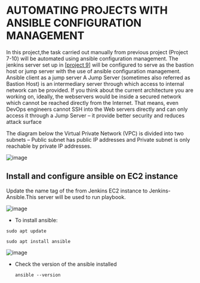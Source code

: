 # AUTOMATING PROJECTS WITH ANSIBLE CONFIGURATION MANAGEMENT
 In this project,the task carried out manually from previous project (Project 7-10) will be automated using ansible configuration management.
 The jenkins server set up in [[project 9](https://github.com/Mubarokahh/DevOps-Projects/blob/main/Project%209.md)] will be configured to serve as the bastion host or jump server with the use of ansible configuration management.
Ansible client as a jump server 
A Jump Server (sometimes also referred as Bastion Host) is an intermediary server through which access to internal network can be provided. If you think about the current architecture you are working on, ideally, the webservers would be inside a secured network which cannot be reached directly from the Internet. That means, even DevOps engineers cannot SSH into the Web servers directly and can only access it through a Jump Server – it provide better security and reduces attack surface

The diagram below the Virtual Private Network (VPC) is divided into two subnets – Public subnet has public IP addresses and Private subnet is only reachable by private IP addresses.

![image](https://github.com/Mubarokahh/DevOps-Projects/assets/135038657/c8232dfc-1dd1-4cb3-a235-500ba4436471)

## Install and configure ansible on EC2 instance
Update the name tag of the from Jenkins EC2 instance to Jenkins-Ansible.This server will be used to run playbook.

![image](https://github.com/Mubarokahh/DevOps-Projects/assets/135038657/d4e6a769-06e9-44f4-9a79-b5754c97c4de)

* To install ansible:
  
 `sudo apt update`
 
`sudo apt install ansible`

![image](https://github.com/Mubarokahh/DevOps-Projects/assets/135038657/66fecfc1-4106-4a59-b4f5-3bfbecf399c8)

* Check the version of the ansible installed

  `ansible --version`








